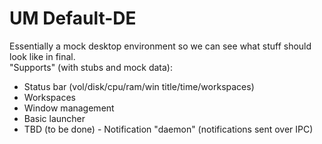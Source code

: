 # UM Default-DE

Essentially a mock desktop environment so we can see what stuff should look like in final.   
"Supports" (with stubs and mock data):
- Status bar (vol/disk/cpu/ram/win title/time/workspaces)
- Workspaces
- Window management
- Basic launcher
- TBD (to be done) - Notification "daemon" (notifications sent over IPC)